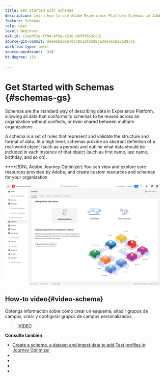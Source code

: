 ```yaml
---
title: Get Started with Schemas
description: Learn how to use Adobe Experience Platform Schemas in Adobe Journey Optimizer
feature: Schemas
role: User
level: Beginner
exl-id: c2a8df2e-ff94-4f9a-a53e-bbf9f663cc81
source-git-commit: dee8dbac067dac851af02d87a3dece1ba2b29376
workflow-type: tm+mt
source-wordcount: '318'
ht-degree: 11%

---
```


# Get Started with Schemas {#schemas-gs}

Schemas are the standard way of describing data in Experience Platform, allowing all data that conforms to schemas to be reused across an organization without conflicts, or even shared between multiple organizations.

[](#video-schema)

A schema is a set of rules that represent and validate the structure and format of data. At a high level, schemas provide an abstract definition of a real-world object (such as a person) and outline what data should be included in each instance of that object (such as first name, last name, birthday, and so on).

[](https://experienceleague.adobe.com/docs/experience-platform/xdm/schema/composition.html?lang=es)

****[!DNL Adobe Journey Optimizer] You can view and explore core resources provided by Adobe, and create custom resources and schemas for your organization.

![](assets/schemas-home.png)

[](https://experienceleague.adobe.com/docs/experience-platform/xdm/ui/overview.html)

[](https://experienceleague.adobe.com/docs/experience-platform/xdm/tutorials/create-schema-ui.html?lang=es)


## How-to video{#video-schema}

Obtenga información sobre cómo crear un esquema, añadir grupos de campos, crear y configurar grupos de campos personalizados.

>[!VIDEO](https://video.tv.adobe.com/v/334461?quality=12)

**Consulte también**

* [Create a schema, a dataset and ingest data to add Test profiles in Journey Optimizer](../building-journeys/creating-test-profiles.md)
* [](https://experienceleague.adobe.com/docs/experience-platform/xdm/home.html?lang=es)
* [](https://experienceleague.adobe.com/docs/experience-platform/xdm/schema/best-practices.html)
* [](https://experienceleague.adobe.com/docs/experience-platform/xdm/tutorials/create-schema-api.html)
* [](https://experienceleague.adobe.com/docs/experience-platform/xdm/tutorials/relationship-ui.html)

